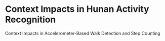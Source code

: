 # Context Impacts in Hunan Activity Recognition
 Context Impacts in Accelerometer-Based Walk Detection and Step Counting
